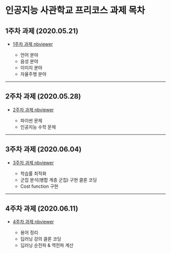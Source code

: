 
# 인공지능 사관학교 프리코스 과제 목차

## 1주차 과제 (2020.05.21)
* [1주차 과제 nbviewer](https://nbviewer.jupyter.org/github/yst3147/Gwangju_AI/blob/master/Assignment1.ipynb)

  * 언어 분야
  * 음성 분야
  * 이미지 분야
  * 자율주행 분야

-----------------------------------------------------------------------
## 2주차 과제 (2020.05.28)
* [2주차 과제 nbviewer](https://nbviewer.jupyter.org/github/yst3147/Gwangju_AI/blob/master/GwangjuAI_Assignment2.ipynb)

   * 파이썬 문제
   * 인공지능 수학 문제

-----------------------------------------------------------------------
## 3주차 과제 (2020.06.04)
* [3주차 과제 nbviewer](https://nbviewer.jupyter.org/github/yst3147/Gwangju_AI/blob/master/GwangjuAI_Assignment3.ipynb)

   * 학습률 최적화
   * 군집 분석(병합 계층 군집) 구현 클론 코딩
   * Cost function 구현

------------------------------------------------------------------------
## 4주차 과제 (2020.06.11)
* [4주차 과제 nbviewer](https://nbviewer.jupyter.org/github/yst3147/Gwangju_AI/blob/master/GwangjuAI_Assignment4.ipynb)

   * 용어 정리
   * 딥러닝 강의 클론 코딩
   * 딥러닝 순전파 & 역전파 계산

